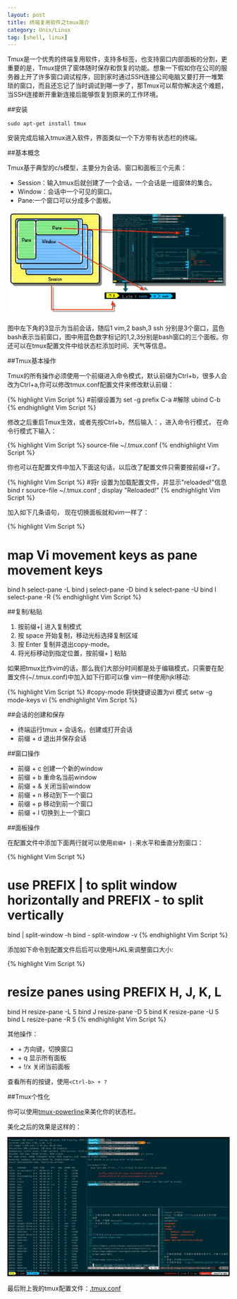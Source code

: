 ```yaml
---
layout: post
title: 终端复用软件之tmux简介
category: Unix/Linux
tag: [shell, linux]
---
```


  Tmux是一个优秀的终端复用软件，支持多标签，也支持窗口内部面板的分割，更重要的是，Tmux提供了窗体随时保存和恢复的功能。想象一下假如你在公司的服务器上开了许多窗口调试程序，回到家时通过SSH连接公司电脑又要打开一堆繁琐的窗口，而且还忘记了当时调试到哪一步了，那Tmux可以帮你解决这个难题，当SSH连接断开重新连接后能够恢复到原来的工作环境。

##安装 

	sudo apt-get install tmux

安装完成后输入tmux进入软件，界面类似一个下方带有状态栏的终端。

##基本概念

  Tmux基于典型的c/s模型，主要分为会话、窗口和面板三个元素：

* Session：输入tmux后就创建了一个会话，一个会话是一组窗体的集合。
* Window：会话中一个可见的窗口。
* Pane:一个窗口可以分成多个面板。

![](/images/images/tmux.jpg)

图中左下角的3显示为当前会话，随后1 vim,2 bash,3 ssh 分别是3个窗口，蓝色bash表示当前窗口，图中用蓝色数字标记的1,2,3分别是bash窗口的三个面板。你还可以在tmux配置文件中给状态栏添加时间、天气等信息。

##Tmux基本操作

Tmux的所有操作必须使用一个前缀进入命令模式，默认前缀为Ctrl+b，很多人会改为Ctrl+a,你可以修改tmux.conf配置文件来修改默认前缀：

{% highlight Vim Script %}
#前缀设置为<Ctrl-a>
set -g prefix C-a
#解除<Ctrl-b>
ubind C-b
{% endhighlight Vim Script %}


修改之后重启Tmux生效，或者先按Ctrl+b，然后输入：，进入命令行模式， 在命令行模式下输入：

{% highlight Vim Script %}
source-file ~/.tmux.conf
{% endhighlight Vim Script %}

你也可以在配置文件中加入下面这句话，以后改了配置文件只需要按前缀+r了。

{% highlight Vim Script %}
#将r 设置为加载配置文件，并显示"reloaded!"信息
bind r source-file ~/.tmux.conf \; display "Reloaded!"
{% endhighlight Vim Script %}
	
加入如下几条语句， 现在切换面板就和vim一样了：

{% highlight Vim Script %}
# map Vi movement keys as pane movement keys
bind h select-pane -L
bind j select-pane -D
bind k select-pane -U
bind l select-pane -R
{% endhighlight Vim Script %}

##复制/粘贴

1. 按前缀+[ 进入复制模式
2. 按 space 开始复制，移动光标选择复制区域
3. 按 Enter 复制并退出copy-mode。
4. 将光标移动到指定位置，按前缀+ ] 粘贴

如果把tmux比作vim的话，那么我们大部分时间都是处于编辑模式，只需要在配置文件(~/.tmux.conf)中加入如下行即可以像 vim一样使用hjkl移动:

{% highlight Vim Script %}
#copy-mode 将快捷键设置为vi 模式
setw -g mode-keys vi
{% endhighlight Vim Script %}

##会话的创建和保存

* 终端运行tmux + 会话名，创建或打开会话
* 前缀 + d 退出并保存会话

##窗口操作

* 前缀 + c 创建一个新的window
* 前缀 + b 重命名当前window
* 前缀 + & 关闭当前window
* 前缀 + n 移动到下一个窗口
* 前缀 + p 移动到前一个窗口
* 前缀 + l 切换到上一个窗口

##面板操作

在配置文件中添加下面两行就可以使用`前缀+ |-`来水平和垂直分割窗口：

{% highlight Vim Script %}
# use PREFIX | to split window horizontally and PREFIX - to split vertically
bind | split-window -h
bind - split-window -v
{% endhighlight Vim Script %}

添加如下命令到配置文件后后可以使用HJKL来调整窗口大小:

{% highlight Vim Script %}	
# resize panes using PREFIX H, J, K, L
bind H resize-pane -L 5
bind J resize-pane -D 5
bind K resize-pane -U 5
bind L resize-pane -R 5	
{% endhighlight Vim Script %}
	 
其他操作：

* <Ctrl-b> + 方向键，切换窗口
* <Ctrl-b> + q 显示所有面板
* <Ctrl-b> + !/x 关闭当前面板

查看所有的按键，使用`<Ctrl-b> + ?`

##Tmux个性化

你可以使用[tmux-powerline](https://github.com/erikw/tmux-powerline)来美化你的状态栏。

美化之后的效果是这样的：

![](/images/images/tmux2.jpg)

最后附上我的tmux配置文件：[.tmux.conf](https://github.com/LippiOuYang/Profiles/blob/master/tmux.conf)




